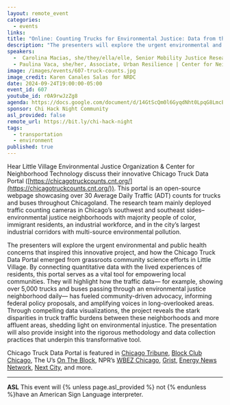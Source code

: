 ```yaml
---
layout: remote_event
categories:
  - events
links: 
title: "Online: Counting Trucks for Environmental Justice: Data from the Ground Up"
description: "The presenters will explore the urgent environmental and public health concerns that inspired this innovative project, and how the Chicago Truck Data Portal emerged from grassroots community science efforts in Little Village. By connecting quantitative data with the lived experiences of residents, this portal serves as a vital tool for empowering local communities. They will highlight how the traffic data— for example, showing over 5,000 trucks and buses passing through an environmental justice neighborhood daily— has fueled community-driven advocacy, informing federal policy proposals, and amplifying voices in long-overlooked areas."
speakers:
  -  Carolina Macias, she/they/ella/elle, Senior Mobility Justice Research Organizer | Little Village Environmental Justice Organization
  - Paulina Vaca, she/her, Associate, Urban Resilience | Center for Neighborhood Technology
image: /images/events/607-truck-counts.jpg
image_credit: Karen Canales Salas for NRDC 
date: 2024-09-24T19:00:00-05:00
event_id: 607
youtube_id: r0A9rwJzZg8
agenda: https://docs.google.com/document/d/14GtScQm0l6GyqdNht0LpqG8LmcEF7i3COjNJ06PaTj8/edit#
sponsor: Chi Hack Night Community
asl_provided: false
remote_url: https://bit.ly/chi-hack-night
tags: 
  - transportation
  - environment
published: true
---
```


 Hear Little Village Environmental Justice Organization & Center for Neighborhood Technology discuss their innovative Chicago Truck Data Portal ([https://chicagotruckcounts.cnt.org/](https://chicagotruckcounts.cnt.org/)). This portal is an open-source webpage showcasing over 30 Average Daily Traffic (ADT) counts for trucks and buses throughout Chicagoland. The research team mainly deployed traffic counting cameras in Chicago’s southwest and southeast sides– environmental justice neighborhoods with majority people of color, immigrant residents, an industrial workforce, and in the city’s largest industrial corridors with multi-source environmental pollution.

The presenters will explore the urgent environmental and public health concerns that inspired this innovative project, and how the Chicago Truck Data Portal emerged from grassroots community science efforts in Little Village. By connecting quantitative data with the lived experiences of residents, this portal serves as a vital tool for empowering local communities. They will highlight how the traffic data— for example, showing over 5,000 trucks and buses passing through an environmental justice neighborhood daily— has fueled community-driven advocacy, informing federal policy proposals, and amplifying voices in long-overlooked areas. Through compelling data visualizations, the project reveals the stark disparities in truck traffic burdens between these neighborhoods and more affluent areas, shedding light on environmental injustice. The presentation will also provide insight into the rigorous methodology and data collection practices that underpin this transformative tool.

Chicago Truck Data Portal is featured in [Chicago Tribune](https://www.chicagotribune.com/2024/03/31/illinois-truck-traffic/), [Block Club Chicago](https://blockclubchicago.org/2024/04/02/a-sea-of-trucks-disproportionately-pollutes-black-and-brown-neighborhoods-in-chicago/), The U’s [On The Block](https://www.wciu.com/videos/wciu-other/trucks-disproportionately-pollute-chicagos-black-brown-neighborhoods), NPR’s [WBEZ Chicago](https://www.wbez.org/race-class-communities/2024/04/01/chicago-truck-traffic-and-pollution), [Grist](https://grist.org/cities/monitoring-a-sea-of-trucks-in-chicago/), [Energy News Network](https://energynews.us/2024/07/02/counting-trucks-demanding-change-chicago-project-aims-to-quantify-heavy-duty-vehicle-impacts/), [Next City](https://nextcity.org/urbanist-news/the-chicago-activists-tracking-the-impact-of-trucks-and-heavy-duty-vehicles?utm_source=Next+City+Newsletter&utm_campaign=2e9dcd3b07-DailyNL_2024_08_05&utm_medium=email&utm_term=0_fcee5bf7a0-2e9dcd3b07-44392665), and more. 

---

**ASL** This event will {% unless page.asl_provided %} not {% endunless %}have an American Sign Language interpreter.